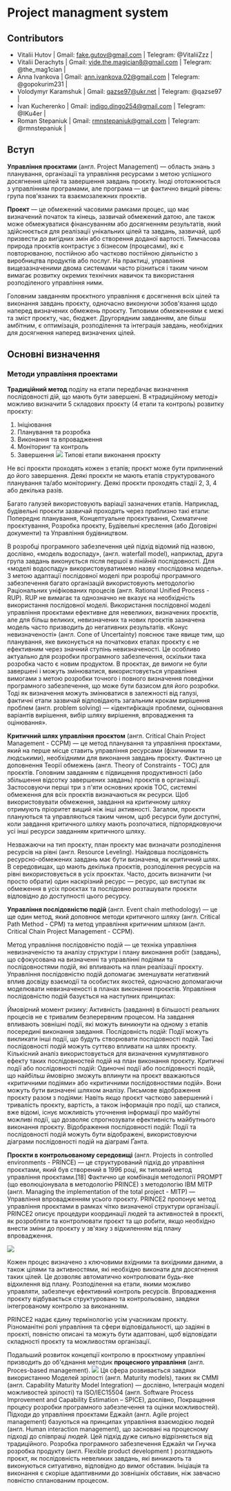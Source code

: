 # Project managment system


## Contributors

- Vitalii Hutov | Gmail: fake.gutov@gmail.com | Telegram: @VitaliiZzz |
- Vitalii Derachyts | Gmail: vide.the.magician8@gmail.com | Telegram: @the_mag1cian |
- Anna Ivankova | Gmail: ann.ivankova.02@gmail.com | Telegram: @gopokurim231 |
- Volodymyr Karamshuk | Gmail: qazse97@ukr.net | Telegram: @qazse97 |
- Ivan Kucherenko | Gmail: indigo.dingo254@gmail.com | Telegram: @IKu4er |
- Roman Stepaniuk | Gmail: rmnstepaniuk@gmail.com | Telegram: @rmnstepaniuk |


## Вступ

**Управління проєктами** (англ. Project Management) — область знань з планування, організації та управління ресурсами з метою успішного досягнення цілей та завершення завдань проєкту. Іноді ототожнюється з управлінням програмами, але програма — це фактично вищий рівень: група пов'язаних та взаємозалежних проєктів.

**Проект** — це обмежений часовими рамками процес, що має визначений початок та кінець, зазвичай обмежений датою, але також може обмежуватися фінансуванням або досягненням результатів, який здійснюється для реалізації унікальних цілей та завдань, зазвичай, щоб призвести до вигідних змін або створення доданої вартості. Тимчасова природа проєктів контрастує з бізнесом (процесами), які є повторюваною, постійною або частково постійною діяльністю з виробництва продуктів або послуг. На практиці, управління вищезазначеними двома системами часто різниться і таким чином вимагає розвитку окремих технічних навичок та використання розподіленого управління ними.

Головним завданням проєктного управління є досягнення всіх цілей та виконання завдань проєкту, одночасно виконуючи зобов'язання щодо наперед визначених обмежень проєкту. Типовими обмеженнями є межі та зміст проєкту, час, бюджет. Другорядним завданням, але більш амбітним, є оптимізація, розподілення та інтеграція завдань, необхідних для досягнення наперед визначених цілей.


## Основні визначення
### Методи управління проектами

**Традиційний метод** поділу на етапи передбачає визначення послідовності дій, що мають бути завершені. В «традиційному методі» можливо визначити 5 складових проєкту (4 етапи та контроль) розвитку проєкту:
  1. Ініціювання
  2. Планування та розробка
  3. Виконання та впровадження
  4. Моніторинг та контроль
  5. Завершення
<a href="url"><img src="https://upload.wikimedia.org/wikipedia/commons/thumb/a/a0/1_UA_Project_Management_%28phases%29.png/540px-1_UA_Project_Management_%28phases%29.png"></a>
Типові етапи виконання проєкту

Не всі проєкти проходять кожен з етапів; проєкт може бути припинений до його завершення. Деякі проєкти не мають етапів структурованого планування та/або моніторингу. Деякі проєкти проходять стадії 2, 3, 4 або декілька разів.

Багато галузей використовують варіації зазначених етапів. Наприклад, будівельні проєкти зазвичай проходять через приблизно такі етапи: Попереднє планування, Концептуальне проєктування, Схематичне проєктування, Розробка проєкту, Будівельні креслення (або Договірні документи) та Управління будівництвом.

В розробці програмного забезпечення цей підхід відомий під назвою, дослівно, «модель водоспаду», (англ. waterfall model), наприклад, друга група завдань виконується після першої в лінійній послідовності. Для «моделі водоспаду» використовуватимемо назву «послідовна модель». З метою адаптації послідовної моделі при розробці програмного забезпечення багато організацій використовують методологію Раціональних уніфікованих процесів (англ. Rational Unified Process - RUP). RUP не вимагає та однозначно не вказує на необхідність використання послідовної моделі. Використання послідовної моделі управління проєктами ефективне для невеликих, визначених проєктів, але для більш великих, невизначених та нових проєктів зазначена модель часто призводить до негативних результатів. «Конус невизначеності» (англ. Cone of Uncertainty) пояснює таке явище тим, що планування, яке виконується на початкових етапах проєкту є не ефективним через значний ступінь невизначеності. Це особливо актуально для розробки програмного забезпечення, оскільки така розробка часто є новим продуктом. В проєктах, де вимоги не були завершені і можуть змінюватися, використовується управління вимогами з метою розробки точного і повного визначення поведінки програмного забезпечення, що може бути базисом для його розробки. Тоді як визначення можуть змінюватися в залежності від галузі, фактичні етапи зазвичай відповідають загальним крокам вирішення проблем (англ. problem solving) — «ідентифікація проблеми, оцінювання варіантів вирішення, вибір шляху вирішення, впровадження та оцінювання».


**Критичний шлях управління проєктом** (англ. Critical Chain Project Management - CCPM) — це метод планування та управління проєктами, який на перше місце ставить управління ресурсами (фізичними та людськими), необхідними для виконання завдань проєкту. Фактично це доповнення Теорії обмежень (англ. Theory of Constraints - TOC) для проєктів. Головним завданням є підвищення продуктивності (або збільшення відсотку завершених завдань) проєктів в організації. Застосовуючи перші три з п'яти основних кроків TOC, системні обмеження для всіх проєктів визначаються як ресурси. Щоб використовувати обмеження, завдання на критичному шляху отримують пріоритет вищий ніж інші активності. Загалом, проєкти плануються та управляються таким чином, щоб ресурси були доступні, коли завдання критичного шляху мають розпочатися, підпорядковуючи усі інші ресурси завданням критичного шляху.

Незважаючи на тип проєкту, план проєкту має визначати розподілення ресурсів на рівні (англ. Resource Leveling). Найдовша послідовність ресурсно-обмежених завдань має бути визначена, як критичний шлях. В середовищах, що мають декілька проєктів, розподілення ресурсів на рівні використовується в усіх проєктах. Часто, досить визначити (чи просто обрати) один наскрізний ресурс — ресурс, що виступає як обмеження в усіх проєктах та послідовно розташувати проєкти відповідно до доступності цього ресурсу.


**Управління послідовністю подій** (англ. Event chain methodology) — це ще один метод, який доповнює методи критичного шляху (англ. Critical Path Method - CPM) та метод управління критичним шляхом (англ. Critical Chain Project Management - CCPM).

Метод управління послідовністю подій — це техніка управління невизначеністю та аналізу структури і плану виконання робіт (завдань), що сфокусована на визначенні та управлінні подіями та послідовностями подій, які впливають на план реалізації проєкту. Управління послідовністю подій допомагає зменшувати негативний вплив досвіду взаємодії та особистих якостей, одночасно допомагаючи моделювати невизначеності в планах виконання проєктів. Управління послідовністю подій базується на наступних принципах:

Ймовірний момент ризику: Активність (завдання) в більшості реальних процесів не є тривалим безперервним процесом. На завдання впливають зовнішні події, які можуть виникнути на одному з етапів посередині виконання завдання.
Послідовність подій: Події можуть викликати інші події, що будуть створювати послідовності подій. Такі послідовності подій можуть суттєво впливати на шлях проєкту. Кількісний аналіз використовується для визначення кумулятивного ефекту таких послідовностей подій на план виконання проєкту.
Критичні події або послідовності подій: Одиночні події або послідовності подій, що найбільш ймовірно зможуть вплинути на проєкт вважаються «критичними подіями» або «критичними послідовностями подій». Вони можуть бути визначені шляхом аналізу.
Письмове відображення проєкту разом з подіями: Навіть якщо проєкт частково завершений і тривалість проєкту, вартість, а також інформація про події, що сталися, вже відомі, існує можливість уточнення інформації про майбутні можливі події, що дозволяє спрогнозувати ефективність майбутнього виконання проєкту.
Відображення послідовності подій: Події та послідовності подій можуть бути відображені, використовуючи діаграми послідовності подій на діаграмі Ґанта.


**Проєкти в контрольованому середовищі** (англ. Projects in controlled environments - PRINCE) — це структурований підхід до управління проєктами, який був створений в 1996 році, як типовий метод управління проєктами.[18] Фактично це комбінація методології PROMPT (що еволюціонувала в методологію PRINCE) з методологію IBM MITP (англ. Managing the implementation of the total project - MITP) — Управління впровадженням усього проєкту. PRINCE2 пропонує метод управління проєктами в рамках чітко визначеної структури організації. PRINCE2 описує процедури координації людей та активностей в проєкті, як розробляти та контролювати проєкт та що робити, якщо необхідно внести зміни до проєкту у зв'язку з відхиленням від плану впровадження.

<a href="url"><img src="https://upload.wikimedia.org/wikipedia/commons/thumb/c/c3/1_UA_Prince2_procces_model.png/360px-1_UA_Prince2_procces_model.png"></a>

Кожен процес визначено з ключовими вхідними та вихідними даними, а також цілями та активностями, які необхідно виконати для досягнення таких цілей. Це дозволяє автоматично контролювати будь-яке відхилення від плану. Розподілення на етапи, якими можливо управляти, забезпечує ефективний контроль ресурсів. Впровадження проєкту відбувається структуровано та контрольовано, завдяки інтегрованому контролю за виконанням.

PRINCE2 надає єдину термінологію усім учасникам проєкту. Різноманітні ролі управління та сфери відповідальності, що задіяні в проєкті, повністю описані та можуть бути адаптовані, щоб відповідати складності проєкту та можливостям організації.


Подальший розвиток концепції контролю в проєктному управлінні призводить до об'єднання методик **процесного управління** (англ. Proces-based management). 
<a href="url"><img src="https://upload.wikimedia.org/wikipedia/commons/thumb/8/86/1_UA_Capability_Maturity_Model.png/360px-1_UA_Capability_Maturity_Model.png"></a>
Ця сфера розвивається завдяки використанню Моделей зрілості (англ. Maturity models), таких як CMMI (англ. Capability Maturity Model Integration) — дослівно, Інтеграція моделі можливостей зрілості) та ISO/IEC15504 (англ. Software Process Improvement and Capability Estimation – SPICE), дослівно, Покращення процесу розробки програмного забезпечення та оцінки можливостей). Підходи до управління проєктами Еджайл (англ. Agile project management) базуються на принципах управління взаємодією людей (англ. Human interaction management), що засновані на процесному підході до співпраці людей. Цей підхід дуже сильно відрізняється від традиційного. Розробка програмного забезпечення Еджайл чи Гнучка розробка продукту (англ. Flexible product development ) розглядають проєкт, як послідовність невеликих завдань, які виникають та виконуються ситуативно, відповідно до вимог обставин. Ініціація та виконання є скоріше адаптивними до зовнішніх обставин, ніж завчасно повністю спланованим процесом.

